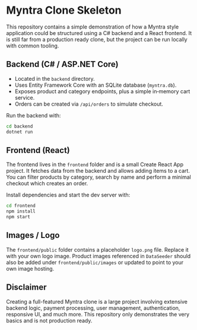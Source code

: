# Myntra Clone Skeleton

This repository contains a simple demonstration of how a Myntra style application could be structured using a C# backend and a React frontend. It is still far from a production ready clone, but the project can be run locally with common tooling.

## Backend (C# / ASP.NET Core)

* Located in the `backend` directory.
* Uses Entity Framework Core with an SQLite database (`myntra.db`).
* Exposes product and category endpoints, plus a simple in‑memory cart service.
* Orders can be created via `/api/orders` to simulate checkout.

Run the backend with:

```bash
cd backend
dotnet run
```

## Frontend (React)

The frontend lives in the `frontend` folder and is a small Create React App project. It fetches data from the backend and allows adding items to a cart.
You can filter products by category, search by name and perform a minimal checkout which creates an order.

Install dependencies and start the dev server with:

```bash
cd frontend
npm install
npm start
```

## Images / Logo

The `frontend/public` folder contains a placeholder `logo.png` file. Replace it with your own logo image. Product images referenced in `DataSeeder` should also be added under `frontend/public/images` or updated to point to your own image hosting.

## Disclaimer

Creating a full-featured Myntra clone is a large project involving extensive backend logic, payment processing, user management, authentication, responsive UI, and much more. This repository only demonstrates the very basics and is not production ready.
